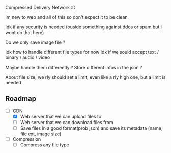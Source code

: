 Compressed Delivery Network :D

Im new to web and all of this so don't expect it to be clean

Idk if any security is needed (ouside something against ddos or spam but i wont do that here)

Do we only save image file ?

Idk how to handle different file types for now
Idk if we sould accept text / binary / audio / video

Maybe handle them differently ?
Store different infos in the json ?

About file size, we rly should set a limit, even like a rly high one, but a limit is needed

## Roadmap
- [ ] CDN
    - [x] Web server that we can upload files to
    - [ ] Web server that we can download files from
    - [ ] Save files in a good format(prob json) and save its metadata (name, file ext, image size)
- [ ] Compression
    - [ ] Compress any file type